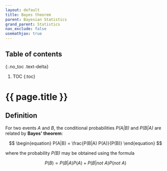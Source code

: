 ```yaml
---
layout: default
title: Bayes theorem
parent: Bayesian Statistics
grand_parent: Statistics
nav_exclude: false
usemathjax: true
---
```


## Table of contents
{:.no_toc .text-delta}

1. TOC
{:toc}

# {{ page.title }}

## Definition

For two events *A* and *B*, the conditional probabilities *P(A\|B)* and *P(B\|A)* are related by **Bayes' theorem**:

$$
\begin{equation}
P(A|B) = \frac{P(B|A) P(A)}{P(B)}
\end{equation}
$$

where the probability *P(B)* may be obtained using the formula

$$
\begin{equation}
P(B) = P(B|A) P(A) + P(B|\textit{not }A) P(\textit{not }A)
\end{equation}
$$
